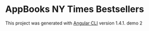 # AppBooks NY Times Bestsellers

This project was generated with [Angular CLI](https://github.com/angular/angular-cli) version 1.4.1.  demo 2


